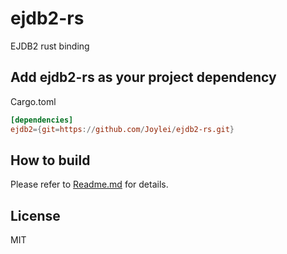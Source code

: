 # ejdb2-rs

EJDB2 rust binding

## Add ejdb2-rs as your project dependency

Cargo.toml
```toml
[dependencies]
ejdb2={git=https://github.com/Joylei/ejdb2-rs.git}
```

## How to build

Please refer to [Readme.md](./ejdb2-rs-sys/Readme.md) for details.

## License

MIT
